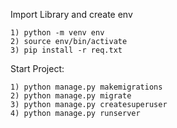 Import Library and create env
    
    1) python -m venv env
    2) source env/bin/activate
    3) pip install -r req.txt

Start Project:

    1) python manage.py makemigrations
    2) python manage.py migrate
    3) python manage.py createsuperuser
    4) python manage.py runserver
